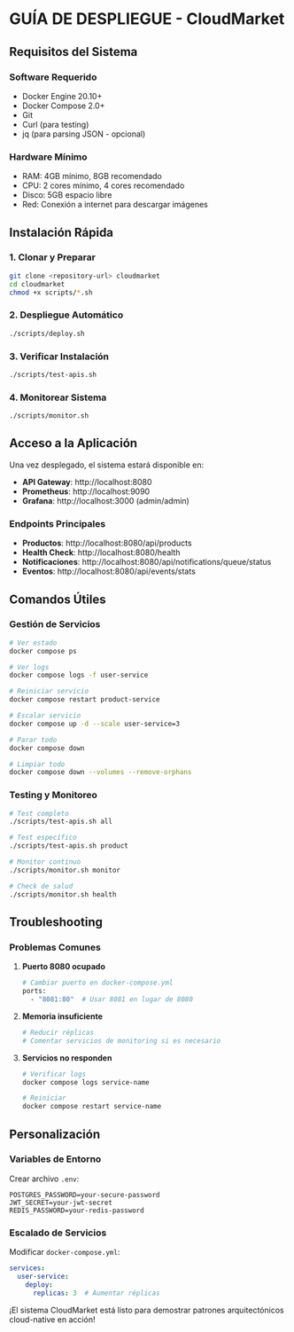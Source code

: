 # GUÍA DE DESPLIEGUE - CloudMarket

## Requisitos del Sistema

### Software Requerido
- Docker Engine 20.10+
- Docker Compose 2.0+
- Git
- Curl (para testing)
- jq (para parsing JSON - opcional)

### Hardware Mínimo
- RAM: 4GB mínimo, 8GB recomendado
- CPU: 2 cores mínimo, 4 cores recomendado
- Disco: 5GB espacio libre
- Red: Conexión a internet para descargar imágenes

## Instalación Rápida

### 1. Clonar y Preparar
```bash
git clone <repository-url> cloudmarket
cd cloudmarket
chmod +x scripts/*.sh
```

### 2. Despliegue Automático
```bash
./scripts/deploy.sh
```

### 3. Verificar Instalación
```bash
./scripts/test-apis.sh
```

### 4. Monitorear Sistema
```bash
./scripts/monitor.sh
```

## Acceso a la Aplicación

Una vez desplegado, el sistema estará disponible en:

- **API Gateway**: http://localhost:8080
- **Prometheus**: http://localhost:9090
- **Grafana**: http://localhost:3000 (admin/admin)

### Endpoints Principales
- **Productos**: http://localhost:8080/api/products
- **Health Check**: http://localhost:8080/health
- **Notificaciones**: http://localhost:8080/api/notifications/queue/status
- **Eventos**: http://localhost:8080/api/events/stats

## Comandos Útiles

### Gestión de Servicios
```bash
# Ver estado
docker compose ps

# Ver logs
docker compose logs -f user-service

# Reiniciar servicio
docker compose restart product-service

# Escalar servicio
docker compose up -d --scale user-service=3

# Parar todo
docker compose down

# Limpiar todo
docker compose down --volumes --remove-orphans
```

### Testing y Monitoreo
```bash
# Test completo
./scripts/test-apis.sh all

# Test específico
./scripts/test-apis.sh product

# Monitor continuo
./scripts/monitor.sh monitor

# Check de salud
./scripts/monitor.sh health
```

## Troubleshooting

### Problemas Comunes

1. **Puerto 8080 ocupado**
   ```bash
   # Cambiar puerto en docker-compose.yml
   ports:
     - "8081:80"  # Usar 8081 en lugar de 8080
   ```

2. **Memoria insuficiente**
   ```bash
   # Reducir réplicas
   # Comentar servicios de monitoring si es necesario
   ```

3. **Servicios no responden**
   ```bash
   # Verificar logs
   docker compose logs service-name
   
   # Reiniciar
   docker compose restart service-name
   ```

## Personalización

### Variables de Entorno
Crear archivo `.env`:
```env
POSTGRES_PASSWORD=your-secure-password
JWT_SECRET=your-jwt-secret
REDIS_PASSWORD=your-redis-password
```

### Escalado de Servicios
Modificar `docker-compose.yml`:
```yaml
services:
  user-service:
    deploy:
      replicas: 3  # Aumentar réplicas
```

¡El sistema CloudMarket está listo para demostrar patrones arquitectónicos cloud-native en acción!
